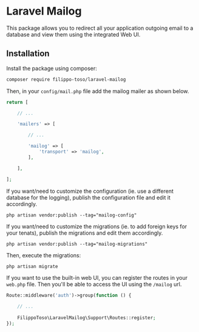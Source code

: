 # Laravel Mailog

This package allows you to redirect all your application outgoing email to a database and view them using the integrated Web UI.
## Installation

Install the package using composer:

``` bash
composer require filippo-toso/laravel-mailog
```

Then, in your `config/mail.php` file add the mailog mailer as shown below.

```php
return [

    // ...

    'mailers' => [

        // ...

        'mailog' => [
            'transport' => 'mailog',
        ],

    ],

];
```

If you want/need to customize the configuration (ie. use a different database for the logging), publish the configuration file and edit it accordingly.

```
php artisan vendor:publish --tag="mailog-config"
```

If you want/need to customize the migrations (ie. to add foreign keys for your tenats), publish the migrations and edit them accordingly.

```
php artisan vendor:publish --tag="mailog-migrations"
```

Then, execute the migrations:

```
php artisan migrate
```

If you want to use the built-in web UI, you can register the routes in your `web.php` file.
Then you'll be able to access the UI using the `/mailog` url.

```php
Route::middleware('auth')->group(function () {
    
    // ...
    
    FilippoToso\LaravelMailog\Support\Routes::register;
});
```